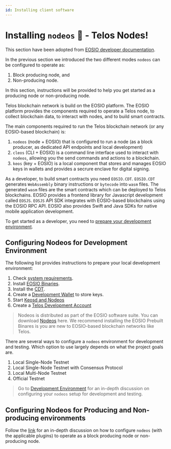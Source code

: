 ```yaml
---
id: Installing client software
---
```

# Installing `nodeos` 🚀 - Telos Nodes!
This section have been adopted from [EOSIO developer documentation](https://developers.eos.io/manuals/eos/latest/index).

In the previous section we introduced the two different modes `nodeos` can be configured to operate as:
1. Block producing node, and
2. Non-producing node.

In this section, instructions will be provided to help you get started as a producing node or non-producing node.

Telos blockchain network is build on the EOSIO platform. The EOSIO platform provides the components required to operate a Telos node, to collect blockchain data, to interact with nodes, and to build smart contracts.

The main components required to run the Telos blockchain network (or any EOSIO-based blockchain) is:
1. `nodeos` (node + EOSIO) that is configured to run a node (as a block producer, as dedicated API endpoints and local development)
2. `cleos` (CLI + EOSIO) is a command line interface used to interact with `nodeos`, allowing you the send commands and actions to a blockchain.
3. `keos` (key + EOSIO) is a local component that stores and manages EOSIO keys in wallets and provides a secrure enclave for digital signing.

As a developer, to build smart contracts you need `EOSIO.CDT`. `EOSIO.CDT` generates `WebAssembly` binary instructions or `bytecode` into `wasm` files. The generated `wasm` files are the smart contracts which can be deployed to Telos blockchains. EOSIO provides a frontend library for Javascript development called `EOSJS`. `EOSJS` API SDK integrates with EOSIO-based blockchains using the EOSIO RPC API. EOSIO also provides Swift and Java SDKs for native mobile application development.

To get started as a developer, you need to [prepare your development environment](https://developers.eos.io/welcome/latest/getting-started-guide/local-development-environment/index).

## Configuring Nodeos for Development Environment

The following list provides instructions to prepare your local development environment:
1. Check [system requirements](https://developers.eos.io/welcome/v2.0/getting-started-guide/local-development-environment/system_requirements).
2. Install [EOSIO Binaries](https://developers.eos.io/manuals/eos/latest/install/index).
3. Install the [CDT](https://developers.eos.io/welcome/latest/getting-started-guide/local-development-environment/index).
4. Create a [Development Wallet](https://developers.eos.io/welcome/latest/getting-started-guide/local-development-environment/index) to store keys.
5. Start [Keosd and Nodeos](https://developers.eos.io/welcome/latest/getting-started-guide/local-development-environment/index)
6. Create a [Telos Development Account](https://help.telos.net/en_US/getting-started/how-to-create-a-free-telos-account)

> Nodeos is distributed as part of the EOSIO software suite. You can download [Nodeos](https://developers.eos.io/manuals/eos/latest/install/index) here. We recommend installing the EOSIO Prebuilt Binares is you are new to EOSIO-based blockchain networks like Telos.

There are several ways to configure a `nodeos` environment for development and testing. Which option to use largely depends on what the project goals are. 
1. Local Single-Node Testnet
2. Local Single-Node Testnet with Consensus Protocol
3. Local Multi-Node Testnet
4. Official Testnet

> Go to [Development Environment](https://developers.eos.io/manuals/eos/latest/nodeos/usage/development-environment/index) for an in-depth discussion on configuring your `nodeos` setup for development and testing.

## Configuring Nodeos for Producing and Non-producing environments
Follow the [link](https://developers.eos.io/manuals/eos/latest/nodeos/usage/node-setups/index) for an in-depth discussion on how to configure `nodeos` (with the applicable plugins) to operate as a block producing node or non-producing node.



